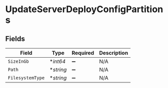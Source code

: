# UpdateServerDeployConfigPartitions


## Fields

| Field              | Type               | Required           | Description        |
| ------------------ | ------------------ | ------------------ | ------------------ |
| `SizeInGb`         | **int64*           | :heavy_minus_sign: | N/A                |
| `Path`             | **string*          | :heavy_minus_sign: | N/A                |
| `FilesystemType`   | **string*          | :heavy_minus_sign: | N/A                |